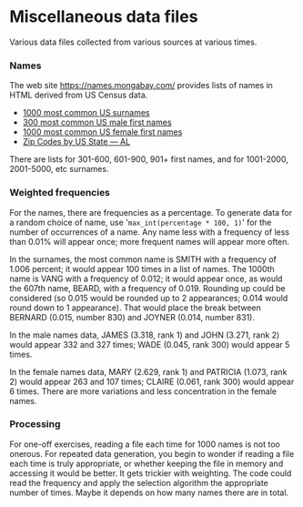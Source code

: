 # Miscellaneous data files

Various data files collected from various sources at various times.

### Names

The web site https://names.mongabay.com/ provides lists of names in HTML derived from US Census data.

* [1000 most common US surnames](https://names.mongabay.com/most_common_surnames.htm)
* [300 most common US male first names](https://names.mongabay.com/male_names.htm)
* [1000 most common US female first names](https://names.mongabay.com/female_names.htm)
* [Zip Codes by US State — AL](https://data.mongabay.com/igapo/zip_codes/AL.htm)

There are lists for 301-600, 601-900, 901+ first names, and for 1001-2000, 2001-5000, etc surnames.

### Weighted frequencies

For the names, there are frequencies as a percentage.
To generate data for a random choice of name, use '`max_int(percentage *
100, 1)`' for the number of occurrences of a name.
Any name less with a frequency of less than 0.01% will appear once; more
frequent names will appear more often.

In the surnames, the most common name is SMITH with a frequency of 1.006
percent; it would appear 100 times in a list of names.
The 1000th name is VANG with a frequency of 0.012; it would appear once,
as would the 607th name, BEARD, with a frequency of 0.019.
Rounding up could be considered (so 0.015 would be rounded up to 2
appearances; 0.014 would round down to 1 appearance).
That would place the break between BERNARD (0.015, number 830) and
JOYNER (0.014, number 831).

In the male names data, JAMES (3.318, rank 1) and JOHN (3.271, rank 2)
would appear 332 and 327 times; WADE (0.045, rank 300) would appear 5
times.

In the female names data, MARY (2.629, rank 1) and PATRICIA (1.073, rank
2) would appear 263 and 107 times; CLAIRE (0.061, rank 300) would appear
6 times.
There are more variations and less concentration in the female names.

### Processing

For one-off exercises, reading a file each time for 1000 names is not
too onerous.
For repeated data generation, you begin to wonder if reading a file
each time is truly appropriate, or whether keeping the file in memory and
accessing it would be better.
It gets trickier with weighting.
The code could read the frequency and apply the selection algorithm the
appropriate number of times.
Maybe it depends on how many names there are in total.
